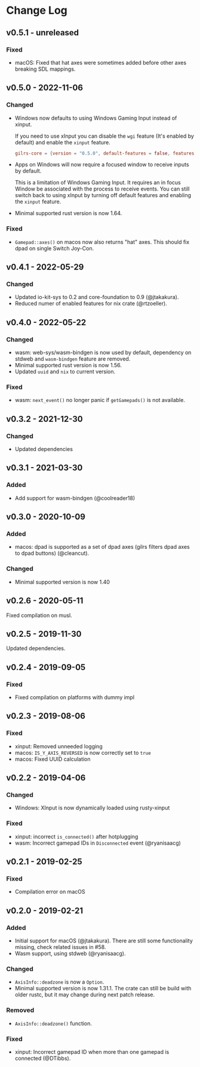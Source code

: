 Change Log
==========

v0.5.1 - unreleased
--------------------

### Fixed

- macOS: Fixed that hat axes were sometimes added before other axes breaking SDL mappings.

v0.5.0 - 2022-11-06
--------------------

### Changed

- Windows now defaults to using Windows Gaming Input instead of xinput.

  If you need to use xInput you can disable the `wgi` feature (It's enabled by default) and enable the `xinput` feature.
  ``` toml
  gilrs-core = {version = "0.5.0", default-features = false, features = ["wgi"]}
  ```
- Apps on Windows will now require a focused window to receive inputs by default.

  This is a limitation of Windows Gaming Input. It requires an in focus Window be associated with the process to receive events. You can still switch back to using xInput by turning off default features and enabling the `xinput` feature.

- Minimal supported rust version is now 1.64.

### Fixed

- `Gamepad::axes()` on macos now also returns "hat" axes. This should fix dpad on single Switch Joy-Con.

v0.4.1 - 2022-05-29
-------------------

### Changed

- Updated io-kit-sys to 0.2 and core-foundation to 0.9 (@jtakakura).
- Reduced numer of enabled features for nix crate (@rtzoeller).

v0.4.0 - 2022-05-22
-------------------

### Changed

- wasm: web-sys/wasm-bindgen is now used by default, dependency on stdweb  and `wasm-bindgen` feature are removed.
- Minimal supported rust version is now 1.56.
- Updated `uuid` and `nix` to current version.

### Fixed

- wasm: `next_event()` no longer panic if `getGamepads()` is not available.

v0.3.2 - 2021-12-30
-------------------

### Changed

- Updated dependencies

v0.3.1 - 2021-03-30
-------------------

### Added

- Add support for wasm-bindgen (@coolreader18)

v0.3.0 - 2020-10-09
-------------------

### Added

- macos: dpad is supported as a set of dpad axes (gilrs filters dpad axes to
  dpad buttons) (@cleancut).

### Changed

- Minimal supported version is now 1.40


v0.2.6 - 2020-05-11
-------------------

Fixed compilation on musl.

v0.2.5 - 2019-11-30
-------------------

Updated dependencies.

v0.2.4 - 2019-09-05
-------------------

### Fixed

- Fixed compilation on platforms with dummy impl

v0.2.3 - 2019-08-06
-------------------

### Fixed

- xinput: Removed unneeded logging
- macos: `IS_Y_AXIS_REVERSED` is now correctly set to `true`
- macos: Fixed UUID calculation


v0.2.2 - 2019-04-06
-------------------

### Changed

- Windows: XInput is now dynamically loaded using rusty-xinput

### Fixed

- xinput: incorrect `is_connected()` after hotplugging
- wasm: Incorrect gamepad IDs in `Disconnected` event (@ryanisaacg)

v0.2.1 - 2019-02-25
-------------------

### Fixed

- Compilation error on macOS

v0.2.0 - 2019-02-21
-------------------

### Added

- Initial support for macOS (@jtakakura). There are still some functionality
  missing, check related issues in #58.
- Wasm support, using stdweb (@ryanisaacg).

### Changed

- `AxisInfo::deadzone` is now a `Option`.
- Minimal supported version is now 1.31.1. The crate can still be build with
  older rustc, but it may change during next patch release.

### Removed

- `AxisInfo::deadzone()` function.

### Fixed

- xinput: Incorrect gamepad ID when more than one gamepad is connected (@DTibbs).
